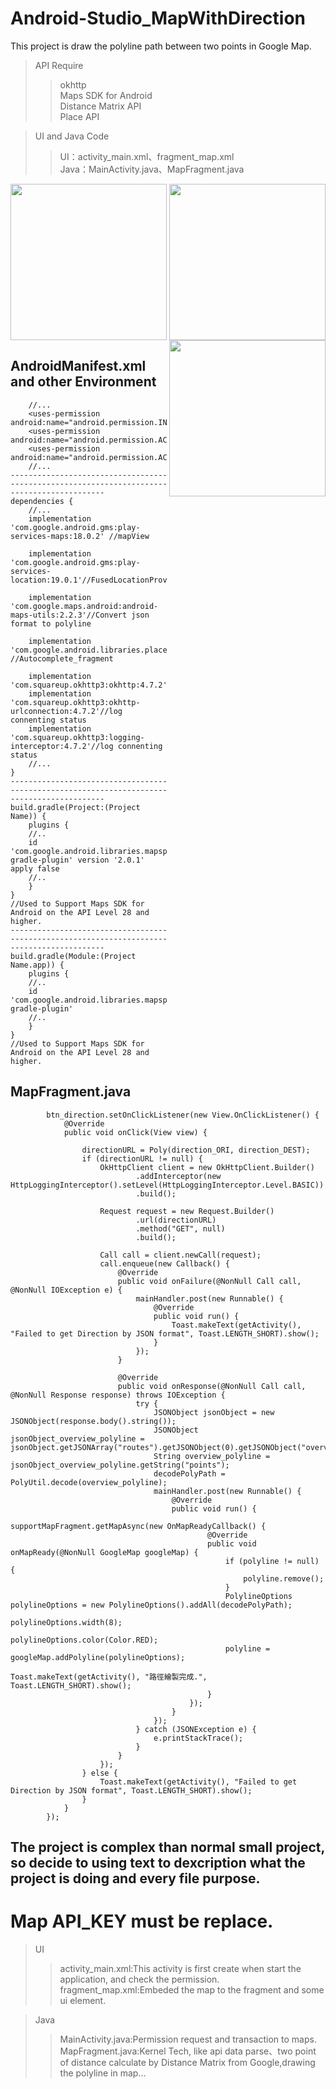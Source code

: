 # Android-Studio_MapWithDirection
This project is draw the polyline path between two points in Google Map. 

>API Require
>
>>okhttp  
>>Maps SDK for Android  
>>Distance Matrix API  
>>Place API  

>UI and Java Code  
>>UI：activity_main.xml、fragment_map.xml  
>>Java：MainActivity.java、MapFragment.java  

<p align="center">
  <img align="left" src="https://user-images.githubusercontent.com/41913354/175551626-ed83a2a3-4da6-4c1a-a25e-f388ba2eb8e4.png" width="250"/>
  <img align="center" src="https://user-images.githubusercontent.com/41913354/175551789-6ad2dff6-6b2a-4fcc-9760-80df43579227.png" width="250"/>
  <img align="right" src="https://user-images.githubusercontent.com/41913354/175552041-20c1d4b0-3f70-4069-a01f-9adc0531da47.png" width="250"/>
</p>

## AndroidManifest.xml and other Environment
```
    //...
    <uses-permission android:name="android.permission.INTERNET"/>
    <uses-permission android:name="android.permission.ACCESS_COARSE_LOCATION"/>
    <uses-permission android:name="android.permission.ACCESS_FINE_LOCATION"/>
    //...
-------------------------------------------------------------------------------------------
dependencies {
    //...
    implementation 'com.google.android.gms:play-services-maps:18.0.2' //mapView
    
    implementation 'com.google.android.gms:play-services-location:19.0.1'//FusedLocationProviderClient
    
    implementation 'com.google.maps.android:android-maps-utils:2.2.3'//Convert json format to polyline
    
    implementation 'com.google.android.libraries.places:places:2.5.0' //Autocomplete_fragment
    
    implementation 'com.squareup.okhttp3:okhttp:4.7.2'//okhttp
    implementation 'com.squareup.okhttp3:okhttp-urlconnection:4.7.2'//log connenting status
    implementation 'com.squareup.okhttp3:logging-interceptor:4.7.2'//log connenting status
    //...
}  
-------------------------------------------------------------------------------------------
build.gradle(Project:(Project Name)) {
    plugins {
    //..
    id 'com.google.android.libraries.mapsplatform.secrets-gradle-plugin' version '2.0.1' apply false
    //..
    }
}
//Used to Support Maps SDK for Android on the API Level 28 and higher.
-------------------------------------------------------------------------------------------
build.gradle(Module:(Project Name.app)) {
    plugins {
    //..
    id 'com.google.android.libraries.mapsplatform.secrets-gradle-plugin'
    //..
    }
}
//Used to Support Maps SDK for Android on the API Level 28 and higher.
```

## MapFragment.java
```
        btn_direction.setOnClickListener(new View.OnClickListener() {
            @Override
            public void onClick(View view) {
                
                directionURL = Poly(direction_ORI, direction_DEST);
                if (directionURL != null) {
                    OkHttpClient client = new OkHttpClient.Builder()
                            .addInterceptor(new HttpLoggingInterceptor().setLevel(HttpLoggingInterceptor.Level.BASIC))
                            .build();

                    Request request = new Request.Builder()
                            .url(directionURL)
                            .method("GET", null)
                            .build();

                    Call call = client.newCall(request);
                    call.enqueue(new Callback() {
                        @Override
                        public void onFailure(@NonNull Call call, @NonNull IOException e) {
                            mainHandler.post(new Runnable() {
                                @Override
                                public void run() {
                                    Toast.makeText(getActivity(), "Failed to get Direction by JSON format", Toast.LENGTH_SHORT).show();
                                }
                            });
                        }

                        @Override
                        public void onResponse(@NonNull Call call, @NonNull Response response) throws IOException {
                            try {
                                JSONObject jsonObject = new JSONObject(response.body().string());
                                JSONObject jsonObject_overview_polyline = jsonObject.getJSONArray("routes").getJSONObject(0).getJSONObject("overview_polyline");
                                String overview_polyline = jsonObject_overview_polyline.getString("points");
                                decodePolyPath = PolyUtil.decode(overview_polyline);
                                mainHandler.post(new Runnable() {
                                    @Override
                                    public void run() {
                                        supportMapFragment.getMapAsync(new OnMapReadyCallback() {
                                            @Override
                                            public void onMapReady(@NonNull GoogleMap googleMap) {
                                                if (polyline != null) {
                                                    polyline.remove();
                                                }
                                                PolylineOptions polylineOptions = new PolylineOptions().addAll(decodePolyPath);
                                                polylineOptions.width(8);
                                                polylineOptions.color(Color.RED);
                                                polyline = googleMap.addPolyline(polylineOptions);
                                                Toast.makeText(getActivity(), "路徑繪製完成.", Toast.LENGTH_SHORT).show();
                                            }
                                        });
                                    }
                                });
                            } catch (JSONException e) {
                                e.printStackTrace();
                            }
                        }
                    });
                } else {
                    Toast.makeText(getActivity(), "Failed to get Direction by JSON format", Toast.LENGTH_SHORT).show();
                }
            }
        });

```

## The project is complex than normal small project, so decide to using text to dexcription what the project is doing and every file purpose.
# Map API_KEY must be replace.
>UI
>>activity_main.xml:This activity is first create when start the application, and check the permission.  
>>fragment_map.xml:Embeded the map to the fragment and some ui element.  

>Java  
>>MainActivity.java:Permission request and transaction to maps.  
>>MapFragment.java:Kernel Tech, like api data parse、two point of distance calculate by Distance Matrix from Google,drawing the polyline in map...  

